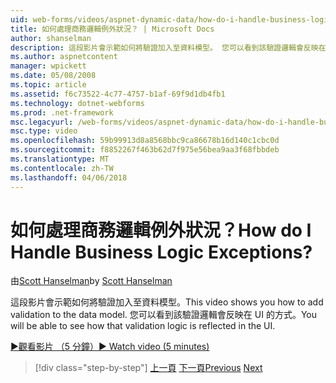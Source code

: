 ```yaml
---
uid: web-forms/videos/aspnet-dynamic-data/how-do-i-handle-business-logic-exceptions
title: 如何處理商務邏輯例外狀況？ | Microsoft Docs
author: shanselman
description: 這段影片會示範如何將驗證加入至資料模型。 您可以看到該驗證邏輯會反映在 UI 的方式。
ms.author: aspnetcontent
manager: wpickett
ms.date: 05/08/2008
ms.topic: article
ms.assetid: f6c73522-4c77-4757-b1af-69f9d1db4fb1
ms.technology: dotnet-webforms
ms.prod: .net-framework
msc.legacyurl: /web-forms/videos/aspnet-dynamic-data/how-do-i-handle-business-logic-exceptions
msc.type: video
ms.openlocfilehash: 59b99913d8a8568bbc9ca86678b16d140c1cbc0d
ms.sourcegitcommit: f8852267f463b62d7f975e56bea9aa3f68fbbdeb
ms.translationtype: MT
ms.contentlocale: zh-TW
ms.lasthandoff: 04/06/2018
---
```

<a name="how-do-i-handle-business-logic-exceptions"></a><span data-ttu-id="7eb1a-105">如何處理商務邏輯例外狀況？</span><span class="sxs-lookup"><span data-stu-id="7eb1a-105">How do I Handle Business Logic Exceptions?</span></span>
====================
<span data-ttu-id="7eb1a-106">由[Scott Hanselman](https://github.com/shanselman)</span><span class="sxs-lookup"><span data-stu-id="7eb1a-106">by [Scott Hanselman](https://github.com/shanselman)</span></span>

<span data-ttu-id="7eb1a-107">這段影片會示範如何將驗證加入至資料模型。</span><span class="sxs-lookup"><span data-stu-id="7eb1a-107">This video shows you how to add validation to the data model.</span></span> <span data-ttu-id="7eb1a-108">您可以看到該驗證邏輯會反映在 UI 的方式。</span><span class="sxs-lookup"><span data-stu-id="7eb1a-108">You will be able to see how that validation logic is reflected in the UI.</span></span>

[<span data-ttu-id="7eb1a-109">&#9654;觀看影片 （5 分鐘）</span><span class="sxs-lookup"><span data-stu-id="7eb1a-109">&#9654; Watch video (5 minutes)</span></span>](https://channel9.msdn.com/Blogs/ASP-NET-Site-Videos/how-do-i-handle-business-logic-exceptions)

> [!div class="step-by-step"]
> <span data-ttu-id="7eb1a-110">[上一頁](how-do-i-change-how-my-fields-render.md)
> [下一頁](how-do-i-make-custom-pages.md)</span><span class="sxs-lookup"><span data-stu-id="7eb1a-110">[Previous](how-do-i-change-how-my-fields-render.md)
[Next](how-do-i-make-custom-pages.md)</span></span>
